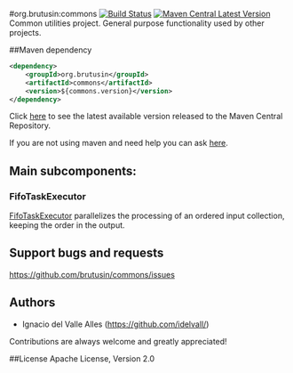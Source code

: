 #org.brutusin:commons [![Build Status](https://api.travis-ci.org/brutusin/commons.svg?branch=master)](https://travis-ci.org/brutusin/commons) [![Maven Central Latest Version](https://maven-badges.herokuapp.com/maven-central/org.brutusin/commons/badge.svg)](https://maven-badges.herokuapp.com/maven-central/org.brutusin/commons/)
Common utilities project. General purpose functionality used by other projects.

##Maven dependency 
```xml
<dependency>
    <groupId>org.brutusin</groupId>
    <artifactId>commons</artifactId>
    <version>${commons.version}</version>
</dependency>
```
Click [here](http://search.maven.org/#search%7Cga%7C1%7Cg%3A%22org.brutusin%22%20a%3A%22commons%22) to see the latest available version released to the Maven Central Repository.

If you are not using maven and need help you can ask [here](https://github.com/brutusin/commons/issues).

## Main subcomponents:

### FifoTaskExecutor

[FifoTaskExecutor](src/main/java/org/brutusin/commons/concurrent/FifoTaskExecutor.java) parallelizes the processing of an ordered input collection, keeping the order in the output.

## Support bugs and requests
https://github.com/brutusin/commons/issues

## Authors

- Ignacio del Valle Alles (<https://github.com/idelvall/>)

Contributions are always welcome and greatly appreciated!

##License
Apache License, Version 2.0
